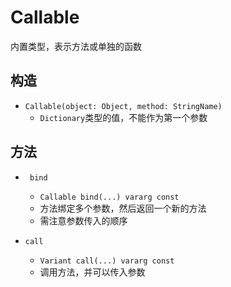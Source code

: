 # Callable

内置类型，表示方法或单独的函数

## 构造

* `Callable(object: Object, method: StringName)`
  * `Dictionary`类型的值，不能作为第一个参数

## 方法

* ` bind`
  * `Callable bind(...) vararg const`
  * 方法绑定多个参数，然后返回一个新的方法
  * 需注意参数传入的顺序

* `call`
  * `Variant call(...) vararg const`
  * 调用方法，并可以传入参数